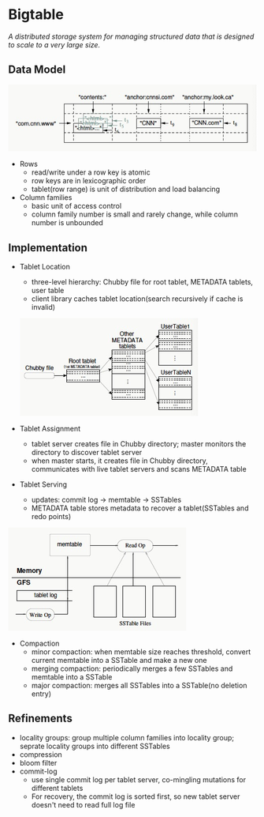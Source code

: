 # Bigtable

*A distributed storage system for managing structured data that is designed to scale to a very large size.*

## Data Model

![data-model](images/data-model.jpg)

- Rows
  - read/write under a row key is atomic
  - row keys are in lexicographic order
  - tablet(row range) is unit of distribution and load balancing
- Column families
  - basic unit of access control
  - column family number is small and rarely change, while column number is unbounded

## Implementation

- Tablet Location

  - three-level hierarchy: Chubby file for root tablet, METADATA tablets, user table
  - client library caches tablet location(search recursively if cache is invalid)

  ![tablet location](images/tablet-location.jpg)

- Tablet Assignment

  - tablet server creates file in Chubby directory; master monitors the directory to discover tablet server
  - when master starts, it creates file in Chubby directory, communicates with live tablet servers and scans METADATA table

- Tablet Serving

  - updates: commit log -> memtable -> SSTables
  - METADATA table stores metadata to recover a tablet(SSTables and redo points)

![tablet inside](images/tablet-inside.jpg)

- Compaction
  - minor compaction: when memtable size reaches threshold, convert current memtable into a SSTable and make a new one
  - merging compaction: periodically merges a few SSTables and memtable into a SSTable
  - major compaction: merges all SSTables into a SSTable(no deletion entry)

## Refinements

- locality groups: group multiple column families into locality group; seprate locality groups into different SSTables
- compression
- bloom filter
- commit-log
  - use single commit log per tablet server, co-mingling mutations for different tablets
  - For recovery, the commit log is sorted first, so new tablet server doesn't need to read full log file